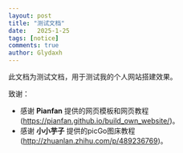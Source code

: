 ```yaml
---
layout: post
title: "测试文档"
date:   2025-1-25
tags: [notice]
comments: true
author: Glydaxh
---
```


此文档为测试文档，用于测试我的个人网站搭建效果。

<!-- more -->

致谢：

- 感谢 **Pianfan** 提供的网页模板和网页教程 (https://pianfan.github.io/build_own_website/)。
- 感谢 **小小芋子** 提供的picGo图床教程 (http://zhuanlan.zhihu.com/p/489236769)。
